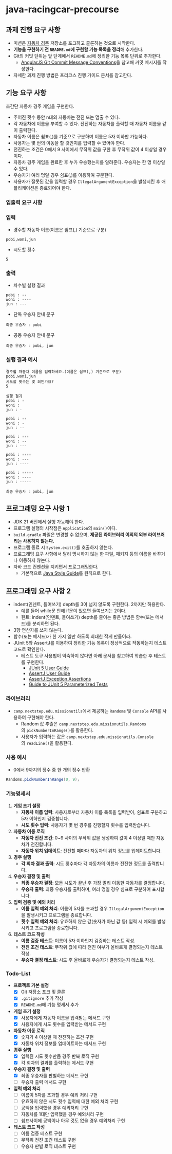 # java-racingcar-precourse
## **과제 진행 요구 사항**

- 미션은 [자동차 경주](https://github.com/woowacourse-precourse/java-racingcar-7) 저장소를 포크하고 클론하는 것으로 시작한다.
- **기능을 구현하기 전 `README.md`에 구현할 기능 목록을 정리**해 추가한다.
- Git의 커밋 단위는 앞 단계에서 `README.md`에 정리한 기능 목록 단위로 추가한다.
    - [AngularJS Git Commit Message Conventions](https://gist.github.com/stephenparish/9941e89d80e2bc58a153)을 참고해 커밋 메시지를 작성한다.
- 자세한 과제 진행 방법은 프리코스 진행 가이드 문서를 참고한다.

## **기능 요구 사항**

초간단 자동차 경주 게임을 구현한다.

- 주어진 횟수 동안 n대의 자동차는 전진 또는 멈출 수 있다.
- 각 자동차에 이름을 부여할 수 있다. 전진하는 자동차를 출력할 때 자동차 이름을 같이 출력한다.
- 자동차 이름은 쉼표(,)를 기준으로 구분하며 이름은 5자 이하만 가능하다.
- 사용자는 몇 번의 이동을 할 것인지를 입력할 수 있어야 한다.
- 전진하는 조건은 0에서 9 사이에서 무작위 값을 구한 후 무작위 값이 4 이상일 경우이다.
- 자동차 경주 게임을 완료한 후 누가 우승했는지를 알려준다. 우승자는 한 명 이상일 수 있다.
- 우승자가 여러 명일 경우 쉼표(,)를 이용하여 구분한다.
- 사용자가 잘못된 값을 입력할 경우 `IllegalArgumentException`을 발생시킨 후 애플리케이션은 종료되어야 한다.

### **입출력 요구 사항**

### **입력**

- 경주할 자동차 이름(이름은 쉼표(,) 기준으로 구분)

```
pobi,woni,jun

```

- 시도할 횟수

```
5

```

### **출력**

- 차수별 실행 결과

```
pobi : --
woni : ----
jun : ---

```

- 단독 우승자 안내 문구

```
최종 우승자 : pobi

```

- 공동 우승자 안내 문구

```
최종 우승자 : pobi, jun

```

### **실행 결과 예시**

```
경주할 자동차 이름을 입력하세요.(이름은 쉼표(,) 기준으로 구분)
pobi,woni,jun
시도할 횟수는 몇 회인가요?
5

실행 결과
pobi : -
woni :
jun : -

pobi : --
woni : -
jun : --

pobi : ---
woni : --
jun : ---

pobi : ----
woni : ---
jun : ----

pobi : -----
woni : ----
jun : -----

최종 우승자 : pobi, jun

```

## **프로그래밍 요구 사항 1**

- JDK 21 버전에서 실행 가능해야 한다.
- 프로그램 실행의 시작점은 `Application`의 `main()`이다.
- `build.gradle` 파일은 변경할 수 없으며, **제공된 라이브러리 이외의 외부 라이브러리는 사용하지 않는다.**
- 프로그램 종료 시 `System.exit()`를 호출하지 않는다.
- 프로그래밍 요구 사항에서 달리 명시하지 않는 한 파일, 패키지 등의 이름을 바꾸거나 이동하지 않는다.
- 자바 코드 컨벤션을 지키면서 프로그래밍한다.
    - 기본적으로 [Java Style Guide](https://github.com/woowacourse/woowacourse-docs/blob/main/styleguide/java)를 원칙으로 한다.

## **프로그래밍 요구 사항 2**

- indent(인덴트, 들여쓰기) depth를 3이 넘지 않도록 구현한다. 2까지만 허용한다.
    - 예를 들어 while문 안에 if문이 있으면 들여쓰기는 2이다.
    - 힌트: indent(인덴트, 들여쓰기) depth를 줄이는 좋은 방법은 함수(또는 메서드)를 분리하면 된다.
- 3항 연산자를 쓰지 않는다.
- 함수(또는 메서드)가 한 가지 일만 하도록 최대한 작게 만들어라.
- JUnit 5와 AssertJ를 이용하여 정리한 기능 목록이 정상적으로 작동하는지 테스트 코드로 확인한다.
    - 테스트 도구 사용법이 익숙하지 않다면 아래 문서를 참고하여 학습한 후 테스트를 구현한다.
        - [JUnit 5 User Guide](https://junit.org/junit5/docs/current/user-guide)
        - [AssertJ User Guide](https://assertj.github.io/doc)
        - [AssertJ Exception Assertions](https://www.baeldung.com/assertj-exception-assertion)
        - [Guide to JUnit 5 Parameterized Tests](https://www.baeldung.com/parameterized-tests-junit-5)

### **라이브러리**

- `camp.nextstep.edu.missionutils`에서 제공하는 `Randoms` 및 `Console` API를 사용하여 구현해야 한다.
    - Random 값 추출은 `camp.nextstep.edu.missionutils.Randoms`의 `pickNumberInRange()`를 활용한다.
    - 사용자가 입력하는 값은 `camp.nextstep.edu.missionutils.Console`의 `readLine()`을 활용한다.

### **사용 예시**

- 0에서 9까지의 정수 중 한 개의 정수 반환

```java
Randoms.pickNumberInRange(0, 9);
```

### 기능명세서

1. **게임 초기 설정**
    - **자동차 이름 입력**: 사용자로부터 자동차 이름 목록을 입력받아, 쉼표로 구분하고 5자 이하인지 검증합니다.
    - **시도 횟수 입력**: 사용자가 몇 번 경주를 진행할지 횟수를 입력받습니다.
2. **자동차 이동 로직**
    - **자동차 전진 조건**: 0~9 사이의 무작위 값을 생성하여 값이 4 이상일 때만 자동차가 전진합니다.
    - **자동차 위치 업데이트**: 전진할 때마다 자동차의 위치 정보를 업데이트합니다.
3. **경주 실행**
    - **각 회차 결과 출력**: 시도 횟수마다 각 자동차의 이름과 전진한 정도를 출력합니다.
4. **우승자 결정 및 출력**
    - **최종 우승자 결정**: 모든 시도가 끝난 후 가장 멀리 이동한 자동차를 결정합니다.
    - **우승자 출력**: 최종 우승자를 출력하며, 여러 명일 경우 쉼표로 구분하여 표시합니다.
5. **입력 검증 및 예외 처리**
    - **이름 입력 예외 처리**: 이름이 5자를 초과할 경우 `IllegalArgumentException`을 발생시키고 프로그램을 종료합니다.
    - **횟수 입력 예외 처리**: 유효하지 않은 값(숫자가 아닌 값 등) 입력 시 예외를 발생시키고 프로그램을 종료합니다.
6. **테스트 코드 작성**
    - **이름 검증 테스트**: 이름이 5자 이하인지 검증하는 테스트 작성.
    - **전진 조건 테스트**: 무작위 값에 따라 전진 여부가 올바르게 결정되는지 테스트 작성.
    - **우승자 결정 테스트**: 시도 후 올바르게 우승자가 결정되는지 테스트 작성.

### Todo-List

- **프로젝트 기본 설정**
    - [x]  Git 저장소 포크 및 클론
    - [x]  `.gitignore` 추가 작성
    - [x]  `README.md`에 기능 명세서 추가
- **게임 초기 설정**
    - [x]  사용자에게 자동차 이름을 입력받는 메서드 구현
    - [x]  사용자에게 시도 횟수를 입력받는 메서드 구현
- **자동차 이동 로직**
    - [x]  숫자가 4 이상일 때 전진하는 조건 구현
    - [x]  자동차 위치 정보를 업데이트하는 메서드 구현
- **경주 실행**
    - [x]  입력된 시도 횟수만큼 경주 반복 로직 구현
    - [x]  각 회차의 결과를 출력하는 메서드 구현
- **우승자 결정 및 출력**
    - [x]  최종 우승자를 판별하는 메서드 구현
    - [ ]  우승자 출력 메서드 구현
- **입력 예외 처리**
    - [ ]  이름이 5자를 초과할 경우 예외 처리 구현
    - [ ]  유효하지 않은 시도 횟수 입력에 대한 예외 처리 구현
    - [ ]  공백을 입력했을 경우 예외처리 구현
    - [ ]  자동차를 1대만 입력했을 경우 예외처리 구현
    - [ ]  쉼표사이에 공백이나 아무 것도 없을 경우 예외처리 구현
- **테스트 코드 작성**
    - [ ]  이름 검증 테스트 구현
    - [ ]  무작위 전진 조건 테스트 구현
    - [ ]  우승자 판별 로직 테스트 구현